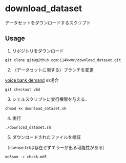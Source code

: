 # download_dataset
データセットをダウンロードするスクリプト



## Usage

1. リポジトリをダウンロード

```
git clone git@github.com:i14kwmr/download_dataset.git
```

2. （データセットに関する）ブランチを変更

[voice bank demand](https://datashare.ed.ac.uk/handle/10283/1942?show=full) の場合

```
git checkout vbd
```

3. シェルスクリプトに実行権限を与える．

```
chmod +x download_dataset.sh
```

4. 実行

```
./download_dataset.sh
```

5. ダウンロードされたファイルを検証

（license.txtは存在せずエラーが出る可能性がある）

```
md5sum -c check.md5
```

